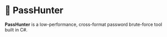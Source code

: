# 🔐 PassHunter

**PassHunter** is a low-performance, cross-format password brute-force tool built in C#.
